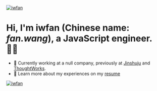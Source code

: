 [![iwfan](https://github-profile-trophy.vercel.app/?username=iwfan&no-frame=true&column=-1&margin-w=15&title=Stars,Commit,PullRequest)](https://github.com/ryo-ma/github-profile-trophy)

# Hi, I'm iwfan (Chinese name: *fan.wang*), a JavaScript engineer. 🙋🏻‍

- 🔭 Currently working at a null company, previously at [Jinshuju](https://github.com/jinshuju) and [ThoughtWorks](https://github.com/thoughtworks).
- 📄 Learn more about my experiences on my [resume](https://iwfan.site/en/resume/)

[![iwfan](https://github-readme-stats-xcanwin.vercel.app/api?username=iwfan&show_icons=true&hide_border=true&hide=contribs,prs)](https://github.com/anuraghazra/github-readme-stats)

